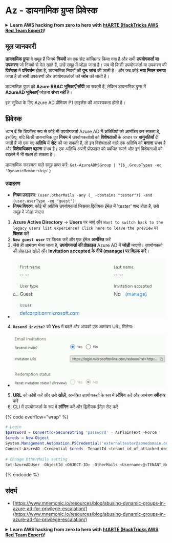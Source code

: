 # Az - डायनामिक ग्रुप्स प्रिवेस्क

<details>

<summary><strong>Learn AWS hacking from zero to hero with</strong> <a href="https://training.hacktricks.xyz/courses/arte"><strong>htARTE (HackTricks AWS Red Team Expert)</strong></a><strong>!</strong></summary>

HackTricks का समर्थन करने के अन्य तरीके:

* यदि आप अपनी **कंपनी का विज्ञापन HackTricks में देखना चाहते हैं** या **HackTricks को PDF में डाउनलोड करना चाहते हैं** तो [**सब्सक्रिप्शन प्लान्स**](https://github.com/sponsors/carlospolop) देखें!
* [**आधिकारिक PEASS & HackTricks स्वैग**](https://peass.creator-spring.com) प्राप्त करें
* [**The PEASS Family**](https://opensea.io/collection/the-peass-family) की खोज करें, हमारा एक्सक्लूसिव [**NFTs**](https://opensea.io/collection/the-peass-family) का संग्रह
* 💬 [**Discord group**](https://discord.gg/hRep4RUj7f) में **शामिल हों** या [**telegram group**](https://t.me/peass) में या **Twitter** 🐦 पर मुझे **फॉलो** करें [**@carlospolopm**](https://twitter.com/carlospolopm)**.**
* **HackTricks** के [**github repos**](https://github.com/carlospolop/hacktricks) और [**HackTricks Cloud**](https://github.com/carlospolop/hacktricks-cloud) में PRs सबमिट करके अपनी हैकिंग ट्रिक्स शेयर करें।

</details>

## मूल जानकारी

**डायनामिक ग्रुप्स** वे समूह हैं जिनमें **नियमों** का एक सेट कॉन्फ़िगर किया गया है और सभी **उपयोगकर्ता या उपकरण** जो नियमों से मेल खाते हैं, उन्हें समूह में जोड़ा जाता है। जब भी किसी उपयोगकर्ता या उपकरण की **विशेषता** में **परिवर्तन** होता है, डायनामिक नियमों की **पुनः जांच** की जाती है। और जब कोई **नया नियम** **बनाया** जाता है तो सभी उपकरणों और उपयोगकर्ताओं की **जांच** की जाती है।

डायनामिक ग्रुप्स को **Azure RBAC भूमिकाएँ सौंपी** जा सकती हैं, लेकिन डायनामिक ग्रुप्स में **AzureAD भूमिकाएँ** जोड़ना **संभव नहीं** है।

इस सुविधा के लिए Azure AD प्रीमियम P1 लाइसेंस की आवश्यकता होती है।

## प्रिवेस्क

ध्यान दें कि डिफ़ॉल्ट रूप से कोई भी उपयोगकर्ता Azure AD में अतिथियों को आमंत्रित कर सकता है, इसलिए, यदि किसी डायनामिक ग्रुप **नियम** में उपयोगकर्ताओं को **विशेषताओं** के आधार पर **अनुमतियाँ** दी जाती हैं जो एक नए **अतिथि** में **सेट** की जा सकती हैं, तो इन विशेषताओं वाले एक अतिथि को **बनाना** संभव है और **विशेषाधिकार बढ़ाना** संभव है। एक अतिथि अपनी प्रोफ़ाइल को प्रबंधित करने और इन विशेषताओं को बदलने में भी सक्षम हो सकता है।

डायनामिक सदस्यता वाले समूह प्राप्त करें: `Get-AzureADMSGroup | ?{$_.GroupTypes -eq 'DynamicMembership'}`

### उदाहरण

* **नियम उदाहरण**: `(user.otherMails -any (_ -contains "tester")) -and (user.userType -eq "guest")`
* **नियम विवरण**: कोई भी अतिथि उपयोगकर्ता जिसका द्वितीयक ईमेल में 'tester' शब्द होता है, उसे समूह में जोड़ा जाएगा

1. **Azure Active Directory** -> **Users** पर जाएं और `Want to switch back to the legacy users list experience? Click here to leave the preview` पर **क्लिक** करें
2. **`New guest user`** पर क्लिक करें और एक ईमेल **आमंत्रित** करें
3. जैसे ही आमंत्रण भेजा जाता है, **उपयोगकर्ता की प्रोफ़ाइल** Azure AD में **जोड़ी** जाएगी। उपयोगकर्ता की प्रोफ़ाइल खोलें और **Invitation accepted के नीचे (manage) पर क्लिक करें**।
* ![](<../../.gitbook/assets/image (87) (1).png>)
4. **`Resend invite?`** को **Yes** में बदलें और आपको एक आमंत्रण URL मिलेगा:
* ![](<../../.gitbook/assets/image (11) (1) (2) (1).png>)
5. **URL** को कॉपी करें और उसे **खोलें**, आमंत्रित उपयोगकर्ता के रूप में **लॉगिन** करें और आमंत्रण **स्वीकार** करें
6.  CLI में उपयोगकर्ता के रूप में **लॉगिन** करें और द्वितीयक ईमेल सेट करें

{% code overflow="wrap" %}
```powershell
# Login
$password = ConvertTo-SecureString 'password' - AsPlainText -Force
$creds = New-Object
System.Management.Automation.PSCredential('externaltester@somedomain.onmicrosoft.com', $Password)
Connect-AzureAD -Credential $creds -TenantId <tenant_id_of_attacked_domain>

# Chnage OtherMails setting
Set-AzureADUser -ObjectId <OBJECT-ID> -OtherMails <Username>@<TENANT_NAME>.onmicrosoft.com -Verbose
```
{% endcode %}



## संदर्भ

* [https://www.mnemonic.io/resources/blog/abusing-dynamic-groups-in-azure-ad-for-privilege-escalation/](https://www.mnemonic.io/resources/blog/abusing-dynamic-groups-in-azure-ad-for-privilege-escalation/)

<details>

<summary><strong>Learn AWS hacking from zero to hero with</strong> <a href="https://training.hacktricks.xyz/courses/arte"><strong>htARTE (HackTricks AWS Red Team Expert)</strong></a><strong>!</strong></summary>

HackTricks का समर्थन करने के अन्य तरीके:

* यदि आप अपनी **कंपनी का विज्ञापन HackTricks में देखना चाहते हैं** या **HackTricks को PDF में डाउनलोड करना चाहते हैं** तो [**सब्सक्रिप्शन प्लान्स**](https://github.com/sponsors/carlospolop) देखें!
* [**आधिकारिक PEASS & HackTricks स्वैग**](https://peass.creator-spring.com) प्राप्त करें
* [**The PEASS Family**](https://opensea.io/collection/the-peass-family) की खोज करें, हमारा एक्सक्लूसिव [**NFTs**](https://opensea.io/collection/the-peass-family) का संग्रह
* 💬 [**Discord group**](https://discord.gg/hRep4RUj7f) में **शामिल हों** या [**telegram group**](https://t.me/peass) में या **Twitter** 🐦 पर मुझे **फॉलो** करें [**@carlospolopm**](https://twitter.com/carlospolopm)**.**
* **HackTricks** के [**github repos**](https://github.com/carlospolop/hacktricks) और [**HackTricks Cloud**](https://github.com/carlospolop/hacktricks-cloud) में PRs सबमिट करके अपनी हैकिंग ट्रिक्स शेयर करें।

</details>
